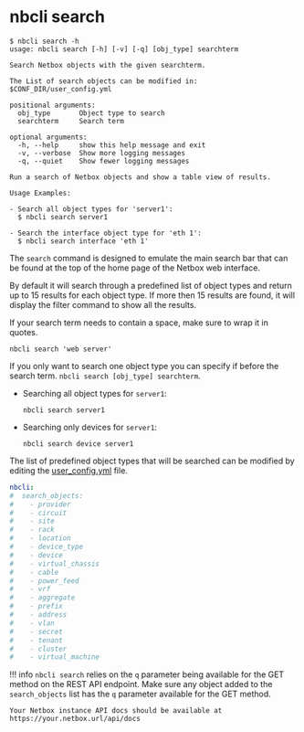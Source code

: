 # nbcli search

```
$ nbcli search -h
usage: nbcli search [-h] [-v] [-q] [obj_type] searchterm

Search Netbox objects with the given searchterm.

The List of search objects can be modified in:
$CONF_DIR/user_config.yml

positional arguments:
  obj_type       Object type to search
  searchterm     Search term

optional arguments:
  -h, --help     show this help message and exit
  -v, --verbose  Show more logging messages
  -q, --quiet    Show fewer logging messages

Run a search of Netbox objects and show a table view of results.

Usage Examples:

- Search all object types for 'server1':
  $ nbcli search server1

- Search the interface object type for 'eth 1':
  $ nbcli search interface 'eth 1'
```

The `search` command is designed to emulate the main search bar that can be found
at the top of the home page of the Netbox web interface.

By default it will search through a predefined list of object types and return
up to 15 results for each object type. If more then 15 results are found, it
will display the filter command to show all the results.

If your search term needs to contain a space, make sure to wrap it in quotes.

```
nbcli search 'web server'
```

If you only want to search one object type you can specify if before the search
term. `nbcli search [obj_type] searchterm`.

* Searching all object types for `server1`:

    ```
    nbcli search server1
    ```

* Searching only devices for `server1`:

    ```
    nbcli search device server1
    ```

The list of predefined object types that will be searched can be modified by
editing the [user_config.yml](../init/#config-file) file.

```yaml
nbcli:
#  search_objects:
#    - provider
#    - circuit
#    - site
#    - rack
#    - location
#    - device_type
#    - device
#    - virtual_chassis
#    - cable
#    - power_feed
#    - vrf
#    - aggregate
#    - prefix
#    - address
#    - vlan
#    - secret
#    - tenant
#    - cluster
#    - virtual_machine
```

!!! info
    `nbcli search` relies on the `q` parameter being available for the GET
    method on the REST API endpoint. Make sure any object added to the
    `search_objects` list has the `q` parameter available for the GET method.

    Your Netbox instance API docs should be available at 
    https://your.netbox.url/api/docs
